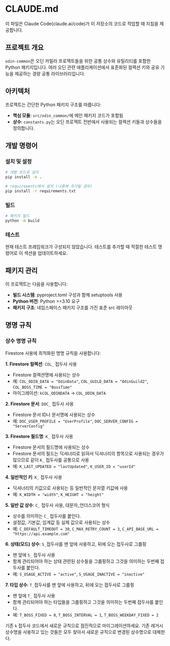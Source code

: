 # CLAUDE.md

이 파일은 Claude Code(claude.ai/code)가 이 저장소의 코드로 작업할 때 지침을 제공합니다.

## 프로젝트 개요

`odin-common`은 오딘 카밀라 프로젝트들을 위한 공통 상수와 유틸리티를 포함한 Python 패키지입니다. 여러 오딘 관련 애플리케이션에서 표준화된 컬렉션 키와 공유 기능을 제공하는 경량 공통 라이브러리입니다.

## 아키텍처

프로젝트는 간단한 Python 패키지 구조를 따릅니다:

- **핵심 모듈**: `src/odin_common/`에 메인 패키지 코드가 포함됨
- **상수**: `constants.py`는 오딘 프로젝트 전반에서 사용되는 컬렉션 키들과 상수들을 정의합니다.

## 개발 명령어

### 설치 및 설정
```bash
# 개발 모드로 설치
pip install -e .

# requirements에서 설치 (나중에 추가될 경우)
pip install -r requirements.txt
```

### 빌드
```bash
# 패키지 빌드
python -m build
```

### 테스트
현재 테스트 프레임워크가 구성되지 않았습니다. 테스트를 추가할 때 적절한 테스트 명령어로 이 섹션을 업데이트하세요.

## 패키지 관리

이 프로젝트는 다음을 사용합니다:
- **빌드 시스템**: pyproject.toml 구성과 함께 setuptools 사용
- **Python 버전**: Python >=3.10 요구
- **패키지 구조**: 네임스페이스 패키지 구조를 가진 표준 src 레이아웃

## 명명 규칙

### 상수 명명 규칙

Firestore 사용에 최적화된 명명 규칙을 사용합니다:

**1. Firestore 컬렉션**: `COL_` 접두사 사용
- Firestore 컬렉션명에 사용되는 상수
- 예: `COL_ODIN_DATA = "OdinData"`, `COL_GUILD_DATA = "OdinGuild2"`, `COL_BOSS_TIME = "BossTime"`
- 마이그레이션: `kCOL_ODINDATA` → `COL_ODIN_DATA`

**2. Firestore 문서**: `DOC_` 접두사 사용  
- Firestore 문서 ID나 문서명에 사용되는 상수
- 예: `DOC_USER_PROFILE = "UserProfile"`, `DOC_SERVER_CONFIG = "ServerConfig"`

**3. Firestore 필드명**: `K_` 접두사 사용
- Firestore 문서의 필드명에 사용되는 상수  
- Firestore 문서의 필드는 딕셔너리로 읽혀서 딕셔너리의 항목으로 사용되는 경우가 많으므로 같이 `K_` 접두사를 공통으로 사용
- 예: `K_LAST_UPDATED = "lastUpdated"`, `K_USER_ID = "userId"`

**4. 일반적인 키**: `K_` 접두사 사용
- 딕셔너리의 키값으로 사용되는 등 일반적인 문자열 키값에 사용  
- 예: `K_WIDTH = "width"`, `K_HEIGHT = "height"`

**5. 일반 값 상수**: `C_` 접두사 사용, 대문자_언더스코어 형식
- 상수를 의미하는 `C_` 접두사를 붙인다.
- 설정값, 기본값, 임계값 등 실제 값으로 사용되는 상수
- 예: `C_DEFAULT_TIMEOUT = 30`, `C_MAX_RETRY_COUNT = 3`, `C_API_BASE_URL = "https://api.example.com"`

**6. 상태(모드) 상수**: `S_`접두사를 맨 앞에 사용하고, 뒤에 오는 접두사로 그룹핑
- 맨 앞에 `S_` 접두사 사용
- 함께 관리되어야 하는 상태 관련된 상수들을 그룹핑하고 그것을 의미하는 두번째 접두사를 붙인다.
- 예: `S_USAGE_ACTIVE = "active"`, `S_USAGE_INACTIVE = "inactive"`

**7. 타입 상수**: `T_`접두사를 맨 앞에 사용하고, 뒤에 오는 접두사로 그룹핑
- 맨 앞에 `T_` 접두사 사용
- 함께 관리되어야 하는 타입들을 그룹핑하고 그것을 의미하는 두번째 접두사를 붙인다.
- 예: `T_BOSS_FIXED = 0`, `T_BOSS_INTERVAL = 1`, `T_BOSS_WEEKDAY_FIXED = 2`

기존 `k` 접두사 코드에서 새로운 규칙으로 점진적으로 마이그레이션하세요.
기존 레거시 상수명을 사용하고 있는 것들은 모두 찾아서 새로운 규직으로 변경된 상수명으로 대체한다.